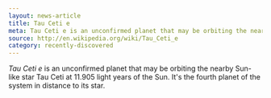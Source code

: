 ```yaml
---
layout: news-article
title: Tau Ceti e
meta: Tau Ceti e is an unconfirmed planet that may be orbiting the nearby Sun-like star Tau Ceti.
source: http://en.wikipedia.org/wiki/Tau_Ceti_e
category: recently-discovered
---
```


*Tau Ceti e* is an unconfirmed planet that may be orbiting the nearby Sun-like star Tau Ceti at 11.905 light years of the Sun. It's the fourth planet of the system in distance to its star.